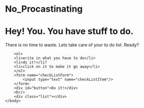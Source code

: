 No_Procastinating
=================
<html>
    <head>
      <title>No Procrastinating!</title>
        <link rel="stylesheet" type="text/css" href="stylesheet.css"/>
        <script type="text/javascript" src="script.js"></script>
	</head>
	<body>
        <h1>Hey! You. You have stuff to do.</h1>
      <p>There is no time to waste. Lets take care of your to do list. Ready? </p>
        
        <ol>
        <li>write in what you have to do</li>
        <li>do it!</li?
        <li>click on it to make it go away</li>
        </ol>
		<form name="checkListForm">
			<input type="text" name="checkListItem"/>
		</form>
		<div id="button">Do it!</div>
		<br/>
		<div class="list"></div>
	</body>
</html>
